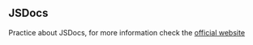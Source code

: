 ## JSDocs

Practice about JSDocs, for more information check the [official website](https://jsdoc.app/)